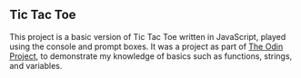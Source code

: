 ## Tic Tac Toe

This project is a basic version of Tic Tac Toe written in JavaScript, played using the console and prompt boxes.
It was a project as part of [The Odin Project](https://www.theodinproject.com), to demonstrate my knowledge of basics such as functions, strings, and variables.